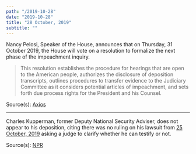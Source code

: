 ```yaml
---
path: "/2019-10-28"
date: "2019-10-28"
title: "28 October, 2019"
subtitle: ""
---
```


Nancy Pelosi, Speaker of the House, announces that on Thursday, 31 October 2019, the House will vote on a resolution to formalize the next phase of the impeachment inquiry.

> This resolution establishes the procedure for hearings that are open to the American people, authorizes the disclosure of deposition transcripts, outlines procedures to transfer evidence to the Judiciary Committee as it considers potential articles of impeachment, and sets forth due process rights for the President and his Counsel.

<span class="sources">

Source(s): [Axios](https://www.axios.com/house-impeachment-inquiry-vote-390f4fb0-c238-446c-90cb-b56ba8e0ebdd.html)

</span>

---

Charles Kupperman, former Deputy National Security Adviser, does not appear to his deposition, citing there was no ruling on his lawsuit from [25 October, 2019](#2019-10-25) asking a judge to clarify whether he can testify or not.

<span class="sources">

Source(s): [NPR](https://www.npr.org/2019/10/28/773524571/bolton-deputy-wants-court-ruling-before-he-talks-in-trump-impeachment-inquiry)

</span>